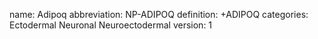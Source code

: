 name: Adipoq
abbreviation: NP-ADIPOQ
definition: +ADIPOQ
categories: Ectodermal Neuronal Neuroectodermal
version: 1
